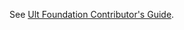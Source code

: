 See [Ult Foundation Contributor's Guide](https://github.com/UltFoundation/Ultiomatic.js/blob/master/CONTRIBUTING.md).
